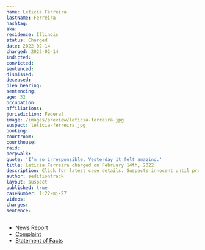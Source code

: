 ```yaml
---
name: Leticia Ferreira
lastName: Ferreira
hashtag:
aka:
residence: Illinois
status: Charged
date: 2022-02-14
charged: 2022-02-14
indicted:
convicted:
sentenced:
dismissed:
deceased:
plea_hearing:
sentencing:
age: 32
occupation:
affiliations:
jurisdiction: Federal
image: /images/preview/leticia-ferreira.jpg
suspect: leticia-ferreira.jpg
booking:
courtroom:
courthouse:
raid:
perpwalk:
quote: 'I’m so irresponsible. Yesterday it felt amazing.'
title: Leticia Ferreira charged on February 14th, 2022
description: Click for latest case details. Suspects innocent until proven guilty.
author: seditiontrack
layout: suspect
published: true
caseNumber: 1:22-mj-27
videos:
charges:
sentence:
---
```


- [News Report](https://www.msn.com/en-us/news/us/e2-80-98i-e2-80-99m-so-irresponsible-yesterday-it-felt-amazing-e2-80-99-suburban-woman-from-brazil-arrested-in-us-capitol-breach/ar-AATXOz8)
- [Complaint](https://www.justice.gov/usao-dc/case-multi-defendant/file/1473451/download)
- [Statement of Facts](https://www.justice.gov/usao-dc/case-multi-defendant/file/1473456/download)
